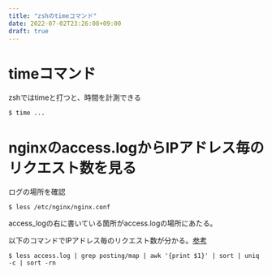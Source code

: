 ```yaml
---
title: "zshのtimeコマンド"
date: 2022-07-02T23:26:08+09:00
draft: true
---
```


# timeコマンド

zshではtimeと打つと、時間を計測できる

```
$ time ...
```

# nginxのaccess.logからIPアドレス毎のリクエスト数を見る

ログの場所を確認
```
$ less /etc/nginx/nginx.conf
```
access_logの右に書いている箇所がaccess.logの場所にあたる。

以下のコマンドでIPアドレス毎のリクエスト数が分かる。[参考](https://noauto-nolife.com/post/nginx-log-check-by-awk/)

```
$ less access.log | grep posting/map | awk '{print $1}' | sort | uniq -c | sort -rn
```

